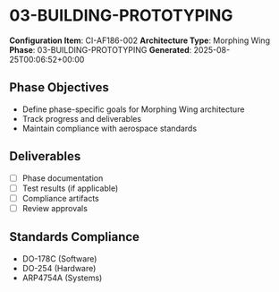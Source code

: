 # 03-BUILDING-PROTOTYPING

**Configuration Item**: CI-AF186-002
**Architecture Type**: Morphing Wing
**Phase**: 03-BUILDING-PROTOTYPING
**Generated**: 2025-08-25T00:06:52+00:00

## Phase Objectives
- Define phase-specific goals for Morphing Wing architecture
- Track progress and deliverables
- Maintain compliance with aerospace standards

## Deliverables
- [ ] Phase documentation
- [ ] Test results (if applicable)
- [ ] Compliance artifacts
- [ ] Review approvals

## Standards Compliance
- DO-178C (Software)
- DO-254 (Hardware)
- ARP4754A (Systems)
